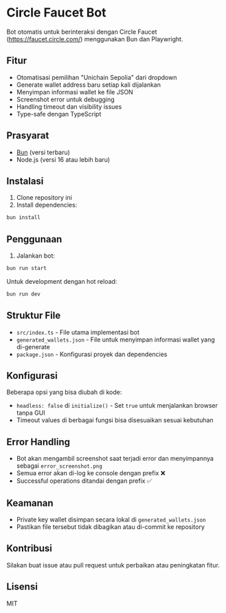 # Circle Faucet Bot

Bot otomatis untuk berinteraksi dengan Circle Faucet (https://faucet.circle.com/) menggunakan Bun dan Playwright.

## Fitur

- Otomatisasi pemilihan "Unichain Sepolia" dari dropdown
- Generate wallet address baru setiap kali dijalankan
- Menyimpan informasi wallet ke file JSON
- Screenshot error untuk debugging
- Handling timeout dan visibility issues
- Type-safe dengan TypeScript

## Prasyarat

- [Bun](https://bun.sh) (versi terbaru)
- Node.js (versi 16 atau lebih baru)

## Instalasi

1. Clone repository ini
2. Install dependencies:
```bash
bun install
```

## Penggunaan

1. Jalankan bot:
```bash
bun run start
```

Untuk development dengan hot reload:
```bash
bun run dev
```

## Struktur File

- `src/index.ts` - File utama implementasi bot
- `generated_wallets.json` - File untuk menyimpan informasi wallet yang di-generate
- `package.json` - Konfigurasi proyek dan dependencies

## Konfigurasi

Beberapa opsi yang bisa diubah di kode:

- `headless: false` di `initialize()` - Set `true` untuk menjalankan browser tanpa GUI
- Timeout values di berbagai fungsi bisa disesuaikan sesuai kebutuhan

## Error Handling

- Bot akan mengambil screenshot saat terjadi error dan menyimpannya sebagai `error_screenshot.png`
- Semua error akan di-log ke console dengan prefix ❌
- Successful operations ditandai dengan prefix ✅

## Keamanan

- Private key wallet disimpan secara lokal di `generated_wallets.json`
- Pastikan file tersebut tidak dibagikan atau di-commit ke repository

## Kontribusi

Silakan buat issue atau pull request untuk perbaikan atau peningkatan fitur.

## Lisensi

MIT 